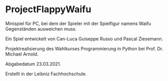 # ProjectFlappyWaifu

Minispiel für PC, bei dem der Spieler mit der Spielfigur namens Waifu Gegenständen ausweichen muss.

Ein Spiel entwickelt von Can-Luca Guiseppe Russo und Pascal Ziesemann.

Projektrealisierung des Wahlkurses Programmierung in Python bei Prof. Dr. Michael Arnold.

Abgabedatum 23.03.2021.

Erstellt in der Leibniz Fachhochschule.
